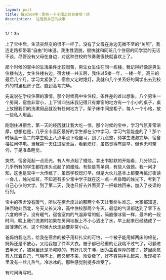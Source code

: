 ```yaml
---
layout: post
title: 每天500字：那些一下子溜走的青春呦！续
description:  这是我自己的故事
---
```

17：35

上了宝中后，生活突然变的很不一样了。没有了父母在身边无微不至的“关照”，我连走路都带着“自由”的味道。我生性洒脱，很快就和同班几个住宿的同学混的无话不谈，尽管没有父母在身边，对这种住校的节奏我很快就喜欢上了。

那个时候的宝中的生活条件比较艰苦，男生女生住在同一栋楼，我记得好像是男生住楼右边，女生住楼右边。宿舍楼一共五层，我住过5楼一年，一楼一年，高三的最后几个月，学习太紧张了，宿舍又定时熄灯，我就和几个关系好的同学出去到校外的村里租房子住，直到高考完毕。

先说说在学校住宿的事情。那个时候高中生住校，条件差的难以想象，八个男生一个房间，宿舍非常小，上下铺四张床我记得只有靠窗的地方有一个小小的桌子，桌上放慢我们的洗漱用品就没有任何地方了。架子床中间是柜子，每人一个小格，放一些私人用品。

刚刚住进宿舍，第一天的经历就让我大吃一惊。那个时候的宝中，学习气氛非常浓厚，想想也是，几乎全市县区最好的学生都在宝中学习，学习气氛能差的了？那个时候高一高二的学生晚上八点半点下晚自习，到了九点整，待学生洗漱完毕，宿舍楼拉闸停电。当我第一天住进宿舍后，看到熄灯，虽然觉得有些早，但也无可奈何，于是准备睡觉。

突然，宿舍亮起一点亮光，有人有点起了蜡烛，拿出书默默的开始看，几分钟后，几乎所有的学生都在床头点起了的蜡烛，有些是背单词，有些人做题。我一问才知，这也是宝中一大传统了，虽然学校熄灯早，但是大伙儿基本上都要再挑灯夜读一会儿，烛光如豆，不知道有多少宝中学子就在这一点一点昏暗的烛光下，考到了自己心仪的大学。到了第二天，我也只好去外面买了一把蜡烛回来，加入了夜读的行列。

宝中的宿舍没有暖气，所以在宿舍度过的那两个冬天让我终生难忘。大家都知道，陕西地处西北，冬天又长又冷，高中住校那两个冬天，最低的气温都达到了零下五六度的样子。没有暖气，宿舍室内的气温非常的低，简直像冰窖一样，最冷的一段时间，晚上我们洗漱时如果在房间地板上不小心洒出了水，早上起来已经结成了一层薄薄的冰，这个时候大伙走路要非常小心。

爸妈怕我吃苦，给我在宿舍的被子用料扎实的可怕，一个被子能用掉两床的棉花，妈妈还是不放心，又给我加了件军大衣。被子都已经重的让我喘不过气了，可躺进去半天了，被窝里还是冷飕飕的。有好几次午睡，因为盖着厚厚的被子，梦里感觉有人压着自己，气喘不上，醒又醒不来，难受极了，好不容易挣扎起来，发现被子里没有一丝儿热气，冷冰冰的。那种感觉别提多难受了。

有时间再写吧。

